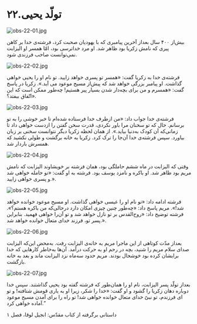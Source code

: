 ۲۲.تولّد یحیی
=============

![obs-22-01.jpg](/var/www/vhosts/door43.org/httpdocs/data/gitrepo/media/en/obs/obs-22-01.jpg "obs-22-01.jpg")

بیش‌از ۴۰۰ سال بعد‌از آخرین پیامبری که با یهودیان صحبت کرد، فرشته‌ی خدا
بر کاهن پیری که نامش زکریا بود ظاهر شد. او مرد خداترسی بود، امّا همسر او
الیزابت نمی‌توانست صاحب فرزندی شود.

![obs-22-02.jpg](/var/www/vhosts/door43.org/httpdocs/data/gitrepo/media/en/obs/obs-22-02.jpg "obs-22-02.jpg")

فرشته‌ی خدا به زکریا گفت: «همسر تو پسری خواهد زایید. تو نام او را یحیی
خواهی گذاشت. او پیامبر بزرگی خواهد شد که پیش‌از مسیح موعود می آید.».
زکریا در پاسخ گفت: «همسرم و من برای بچه‌دار شدن بسیار پیر هستیم! چه‌طور
ممکن است که این اتّفاق بیفتد؟».

![obs-22-03.jpg](/var/www/vhosts/door43.org/httpdocs/data/gitrepo/media/en/obs/obs-22-03.jpg "obs-22-03.jpg")

فرشته‌ی خدا جواب داد: «من ازطرف خدا فرستاده شده‌ام تا خبر خوشی را به تو
برسانم. حال که تو سخنان مرا باور نکردی، قدرت سخن گفتن را از‌دست خواهی
داد تا زمانی‌که آن کودک به‌دنیا بیاید.». از همان لحظه زکریا دیگر نتوانست
سخنی بر زبان بیاورد. سپس فرشته‌ی خدا آن‌جا را ترک کرد. زکریا به خانه
برگشت و طولی نکشید که همسرش باردار شد.

![obs-22-04.jpg](/var/www/vhosts/door43.org/httpdocs/data/gitrepo/media/en/obs/obs-22-04.jpg "obs-22-04.jpg")

وقتی که الیزابت در ماه ششم حاملگی بود، همان فرشته بر خویشاوند الیزابت که
نامش مریم بود ظاهر شد. او باکره و نامزد یوسف بود. فرشته به او گفت: «تو
حامله خواهی شد و پسری خواهی زایید.».

![obs-22-05.jpg](/var/www/vhosts/door43.org/httpdocs/data/gitrepo/media/en/obs/obs-22-05.jpg "obs-22-05.jpg")

فرشته ادامه داد: «تو نام او را عیسی خواهی گذاشت. او مسیح موعود خوانده
خواهد شد!». مریم پاسخ داد: «چه‌طور چنین چیزی امکان دارد درحالی‌که من
باکره هستم؟». فرشته توضیح داد: «روح‌القدس بر تو نازل خواهد شد و تو آن‌را
خواهی فهمید. بنابراین پسر تو، فرزند خدای متعال خوانده خواهد شد.».

![obs-22-06.jpg](/var/www/vhosts/door43.org/httpdocs/data/gitrepo/media/en/obs/obs-22-06.jpg "obs-22-06.jpg")

بعد‌از مدّت کوتاهی از این ماجرا مریم به خانه‌ی الیزابت رفت. به‌محض
این‌که الیزابت صدای سلام مریم را شنید، بچه در رحم او به حرکت درآمد.
آن‌ها به‌خاطر کارهایی که خدا برایشان کرده بود خوشحال بودند. مریم حدود
سه‌ماه نزد الیزابت ماند و بعد به خانه بازگشت.

![obs-22-07.jpg](/var/www/vhosts/door43.org/httpdocs/data/gitrepo/media/en/obs/obs-22-07.jpg "obs-22-07.jpg")

بعد‌از تولّد پسر الیزابت، نام او را همان‌طور که فرشته گفته بود یحیی
گذاشتند. سپس خدا دوباره دهان زکریا را گشود و او گفت: «خدا را شکر، زیرا
او به یاری قومش شتافته! و تو ای فرزندم، تو نبیّ خدای متعال خوانده خواهی
شد! تو راه را برای آمدن مسیح موعود آماده خواهی کرد.”

داستانی برگرفته از کتاب مقدّس: انجیل لوقا، فصل ۱

